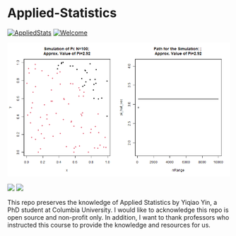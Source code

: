 # Applied-Statistics

[![AppliedStats](https://cdn.rawgit.com/sindresorhus/awesome/d7305f38d29fed78fa85652e3a63e154dd8e8829/media/badge.svg)](https://yinscapital.com/research/)
[![Welcome](https://img.shields.io/badge/PRs-welcome-brightgreen.svg?style=flat-square)](http://makeapullrequest.com)

<p align="center">
  <img width="800" src="https://github.com/yiqiao-yin/Applied-Statistics/blob/main/Project/figures/mc-sim-pi-adv.gif">
</p>
<p align="left">
	<img src="https://img.shields.io/badge/stars-30+-blue.svg"/>
	<img src="https://img.shields.io/badge/license-CC0-blue.svg"/>
</p>

This repo preserves the knowledge of Applied Statistics by Yiqiao Yin, a PhD student at Columbia University. I would like to acknowledge this repo is open source and non-profit only. In addition, I want to thank professors who instructed this course to provide the knowledge and resources for us.
